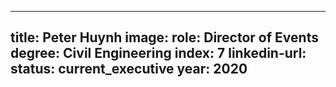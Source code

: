 ---

title: Peter Huynh
image:
role: Director of Events
degree: Civil Engineering
index: 7
linkedin-url:
status: current_executive
year: 2020
---